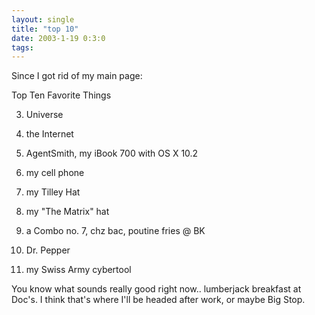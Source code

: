 ```yaml
---
layout: single
title: "top 10"
date: 2003-1-19 0:3:0
tags: 
---
```


Since I got rid of my main page:





Top Ten Favorite Things



 

 

  3. Universe


  4. the Internet


  5. AgentSmith, my iBook 700 with OS X 10.2


  6. my cell phone


  7. my Tilley Hat


  8. my "The Matrix" hat


  9. a Combo no. 7, chz bac, poutine fries @ BK


  10. Dr. Pepper


  11. my Swiss Army cybertool






You know what sounds really good right now.. lumberjack breakfast at Doc's. I think that's where I'll be headed after work, or maybe Big Stop.




